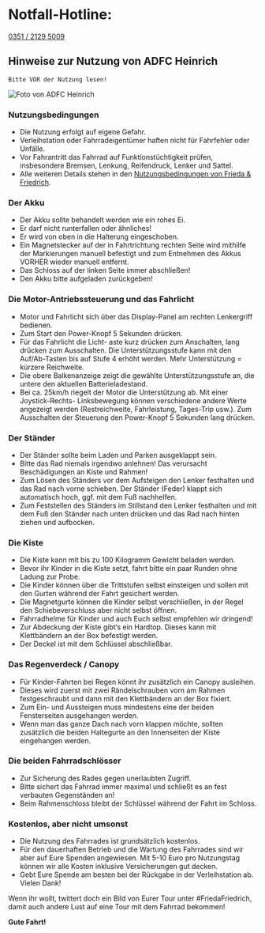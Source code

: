 # Notfall-Hotline: 
[0351 / 2129 5009](tel:035121295009)

## Hinweise zur Nutzung von ADFC Heinrich
    Bitte VOR der Nutzung lesen!

![Foto von ADFC Heinrich](https://m-him.github.io/adfc-heinrich/32F709F5-24F7-4420-A6B8-B1C016190002.jpeg)

### Nutzungsbedingungen
- Die Nutzung erfolgt auf eigene Gefahr. 
- Verleihstation oder Fahrradeigentümer haften nicht für Fahrfehler oder Unfälle.
- Vor Fahrantritt das Fahrrad auf Funktionstüchtigkeit prüfen, insbesondere Bremsen, Lenkung, Reifendruck, Lenker und Sattel.
- Alle weiteren Details stehen in den [Nutzungsbedingungen von Frieda & Friedrich](https://friedafriedrich.de/AGB-Frieda-und-Friedrich.pdf).

### Der Akku
- Der Akku sollte behandelt werden wie ein rohes Ei.
- Er darf nicht runterfallen oder ähnliches!
- Er wird von oben in die Halterung eingeschoben.
- Ein Magnetstecker auf der in Fahrtrichtung rechten Seite wird mithilfe der Markierungen manuell befestigt und zum Entnehmen des Akkus VORHER wieder manuell entfernt. 
- Das Schloss auf der linken Seite immer abschließen!
- Den Akku bitte aufgeladen zurückgeben!

### Die Motor-Antriebssteuerung und das Fahrlicht
- Motor und Fahrlicht sich über das Display-Panel am rechten Lenkergriff bedienen. 
- Zum Start den Power-Knopf 5 Sekunden drücken. 
- Für das Fahrlicht die Licht- aste kurz drücken zum Anschalten, lang drücken zum Ausschalten. Die Unterstützungsstufe kann mit den Auf/Ab-Tasten bis auf Stufe 4 erhöht werden. Mehr Unterstützung = kürzere Reichweite. 
 - Die obere Balkenanzeige zeigt die gewählte Unterstützungsstufe an, die untere den aktuellen Batterieladestand.
 - Bei ca. 25km/h riegelt der Motor die Unterstützung ab. Mit einer Joystick-Rechts- Linksbewegung können verschiedene andere Werte angezeigt werden (Restreichweite, Fahrleistung, Tages-Trip usw.). Zum Ausschalten der Steuerung den Power-Knopf 5 Sekunden lang drücken.

### Der Ständer
- Der Ständer sollte beim Laden und Parken ausgeklappt sein. 
- Bitte das Rad niemals irgendwo anlehnen! Das verursacht Beschädigungen an Kiste und Rahmen! 
- Zum Lösen des Ständers vor dem Aufsteigen den Lenker festhalten und das Rad nach vorne schieben. Der Ständer (Feder) klappt sich automatisch hoch, ggf. mit dem Fuß nachhelfen. 
- Zum Feststellen des Ständers im Stillstand den Lenker festhalten und mit dem Fuß den Ständer nach unten drücken und das Rad nach hinten ziehen und aufbocken.

### Die Kiste
- Die Kiste kann mit bis zu 100 Kilogramm Gewicht beladen werden.
- Bevor ihr Kinder in die Kiste setzt, fahrt bitte ein paar Runden ohne Ladung zur Probe. 
- Die Kinder können über die Trittstufen selbst einsteigen und sollen mit den Gurten während der Fahrt gesichert werden. 
- Die Magnetgurte können die Kinder selbst verschließen, in der Regel den Schiebeverschluss aber nicht selbst öffnen. 
- Fahrradhelme für Kinder und auch Euch selbst empfehlen wir dringend!
- Zur Abdeckung der Kiste gibt‘s ein Hardtop. Dieses kann mit Klettbändern an der Box befestigt werden. 
- Der Deckel ist mit dem Schlüssel abschließbar. 

### Das Regenverdeck / Canopy
- Für Kinder-Fahrten bei Regen könnt ihr zusätzlich ein Canopy ausleihen. 
- Dieses wird zuerst mit zwei Rändelschrauben vorn am Rahmen festgeschraubt und dann mit den Klettbändern an der Box fixiert. 
- Zum Ein- und Aussteigen muss mindestens eine der beiden Fensterseiten ausgehangen werden. 
- Wenn man das ganze Dach nach vorn klappen möchte, sollten zusätzlich die beiden Haltegurte an den Innenseiten der Kiste eingehangen werden.

### Die beiden Fahrradschlösser
- Zur Sicherung des Rades gegen unerlaubten Zugriff. 
- Bitte sichert das Fahrrad immer maximal und schließt es an fest verbauten Gegenständen an! 
- Beim Rahmenschloss bleibt der Schlüssel während der Fahrt im Schloss.

### Kostenlos, aber nicht umsonst
- Die Nutzung des Fahrrades ist grundsätzlich kostenlos. 
- Für den dauerhaften Betrieb und die Wartung des Fahrrades sind wir aber auf Eure Spenden angewiesen. Mit 5-10 Euro pro Nutzungstag können wir alle Kosten inklusive Versicherungen gut decken. 
- Gebt Eure Spende am besten bei der Rückgabe in der Verleihstation ab. Vielen Dank!

Wenn ihr wollt, twittert doch ein Bild von Eurer Tour unter #FriedaFriedrich, damit auch andere Lust auf eine Tour mit dem Fahrrad bekommen!

**Gute Fahrt!**
